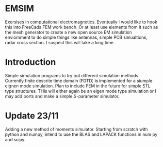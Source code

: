 # EMSIM
Exersises in computational electromagnetics. Eventually I would like to hook this into FreeCads FEM work bench. Or at least use elements from it such as the mesh generator to create a new open source EM simulation enviornment to do simple things like antennas, simple PCB simualtions, radar cross section. I suspect this will take a long time. 


# Introduction
Simple simulation programs to try out different simulation methods.
Currently finite descrite time domain (FDTD) is implemented for a siumple eignen mode simulation. Plan to include FEM in the future for simple STL type structures. THis will either again be an eigen mode type simulation or I may add ports and make a simple S-parameter simulator. 

# Update 23/11
Adding a new method of moments simulator. Starting from scratch with python and numpy, intend to use the BLAS and LAPACK functions in num py and scipy. 

